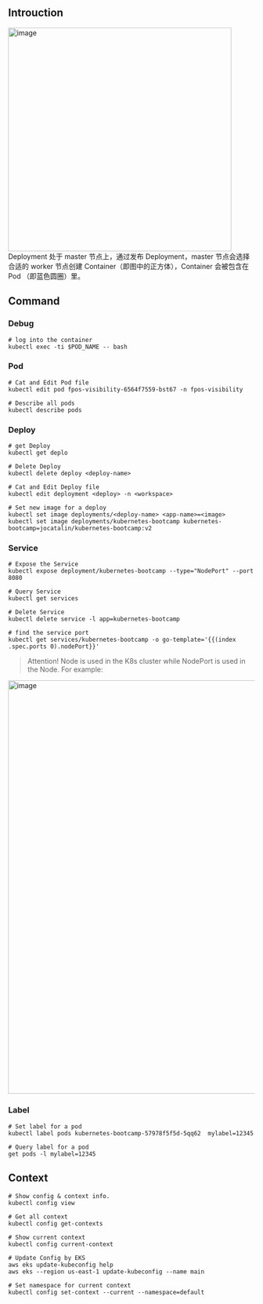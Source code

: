 ## Introuction
<img width="456" alt="image" src="https://user-images.githubusercontent.com/96011359/156687262-5eabfd2e-949c-4048-b48d-5a11f63f5568.png">
Deployment 处于 master 节点上，通过发布 Deployment，master 节点会选择合适的 worker 节点创建 Container（即图中的正方体），Container 会被包含在 Pod （即蓝色圆圈）里。


## Command
### Debug
```shell
# log into the container
kubectl exec -ti $POD_NAME -- bash
```

### Pod
```shell
# Cat and Edit Pod file
kubectl edit pod fpos-visibility-6564f7559-bst67 -n fpos-visibility

# Describe all pods
kubectl describe pods
```

### Deploy
```shell
# get Deploy
kubectl get deplo

# Delete Deploy
kubectl delete deploy <deploy-name>

# Cat and Edit Deploy file
kubectl edit deployment <deploy> -n <workspace>

# Set new image for a deploy
kubectl set image deployments/<deploy-name> <app-name>=<image>
kubectl set image deployments/kubernetes-bootcamp kubernetes-bootcamp=jocatalin/kubernetes-bootcamp:v2
```

### Service
```shell
# Expose the Service
kubectl expose deployment/kubernetes-bootcamp --type="NodePort" --port 8080

# Query Service 
kubectl get services

# Delete Service
kubectl delete service -l app=kubernetes-bootcamp

# find the service port
kubectl get services/kubernetes-bootcamp -o go-template='{{(index .spec.ports 0).nodePort}}'
```

> Attention! Node is used in the K8s cluster while NodePort is used in the Node.
> For example: 
<img width="843" alt="image" src="https://user-images.githubusercontent.com/96011359/156923977-7a5a384c-2053-4cf5-b462-74c233b49ace.png">
 


### Label
```shell
# Set label for a pod
kubectl label pods kubernetes-bootcamp-57978f5f5d-5qq62  mylabel=12345

# Query label for a pod
get pods -l mylabel=12345
```

## Context
```shell
# Show config & context info.
kubectl config view

# Get all context
kubectl config get-contexts

# Show current context
kubectl config current-context

# Update Config by EKS
aws eks update-kubeconfig help
aws eks --region us-east-1 update-kubeconfig --name main

# Set namespace for current context
kubectl config set-context --current --namespace=default
```
